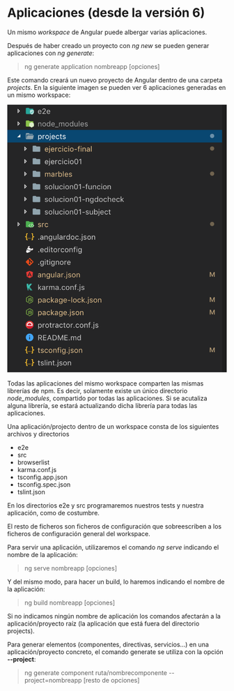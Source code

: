 # Aplicaciones (desde la versión 6)

Un mismo *workspace* de Angular puede albergar varias aplicaciones.

Después de haber creado un proyecto con *ng new* se pueden generar aplicaciones con *ng generate*:

> ng generate application nombreapp [opciones]

Este comando creará un nuevo proyecto de Angular dentro de una carpeta *projects*. En la siguiente imagen se pueden ver 6 aplicaciones generadas en un mismo workspace:

![Aplicaciones en directorio projects](img/projects.png "Aplicaciones en directorio projects")

Todas las aplicaciones del mismo workspace comparten las mismas librerías de npm. Es decir, solamente existe un único directorio *node_modules*, compartido por todas las aplicaciones.  Si se acutaliza alguna librería, se estará actualizando dicha librería para todas las aplicaciones.

Una aplicación/projecto dentro de un workspace consta de los siguientes archivos y directorios

- e2e
- src
- browserlist
- karma.conf.js
- tsconfig.app.json
- tsconfig.spec.json
- tslint.json

En los directorios e2e y src programaremos nuestros tests y nuestra aplicación, como de costumbre.

El resto de ficheros son ficheros de configuración que sobreescriben a los ficheros de configuración general del workspace.

Para servir una aplicación, utilizaremos el comando *ng serve* indicando el nombre de la aplicación:

> ng serve nombreapp [opciones]

Y del mismo modo, para hacer un build, lo haremos indicando el nombre de la aplicación:

> ng build nombreapp [opciones]

Si no indicamos ningún nombre de aplicación los comandos afectarán a la aplicación/proyecto raíz (la aplicación que está fuera del directorio projects).

Para generar elementos (componentes, directivas, servicios...) en una aplicación/proyecto concreto, el comando generate se utiliza con la opción **--project**:

> ng generate component ruta/nombrecomponente --project=nombreapp [resto de opciones]

